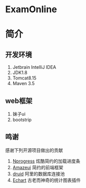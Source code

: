 # ExamOnline

# 简介
## 开发环境
1. Jetbrain IntelliJ IDEA
2. JDK1.8
3. Tomcat8.15
4. Maven 3.5

## web框架
1. 妹子ui
2. bootstrip

## 鸣谢
感谢下列开源项目做出的贡献
1. [Nprogress](https://github.com/rstacruz/nprogress.git) 炫酷简约的加载进度条
2. [Amazeui](https://github.com/amazeui/amazeui) 简约的前端框架
3. [druid](https://github.com/alibaba/druid) 阿里的数据库连接池
4. [Echart](https://www.echart.com) 古老而神奇的统计图表插件